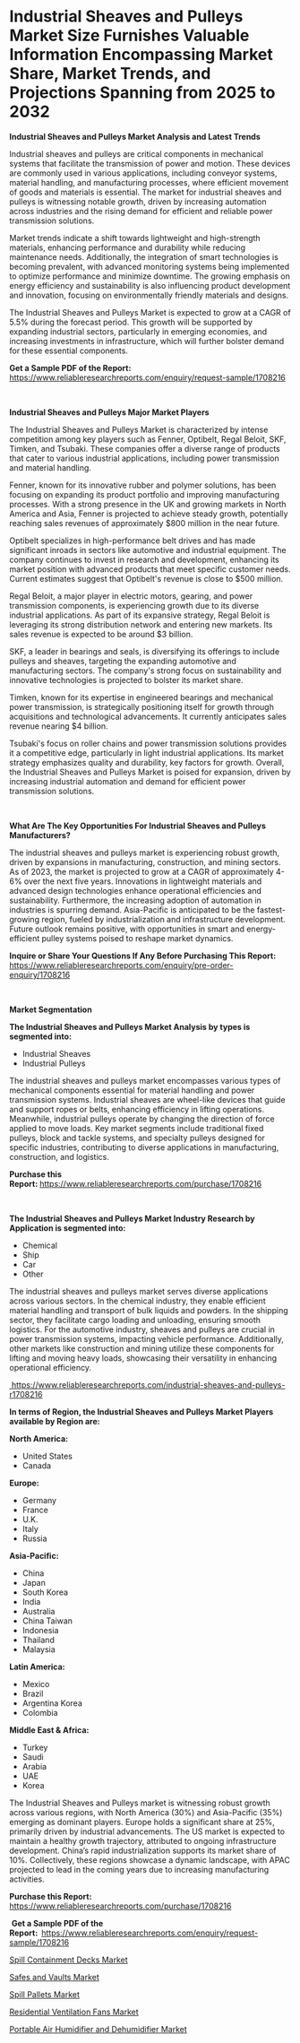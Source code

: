 <p><h1>Industrial Sheaves and Pulleys Market Size Furnishes Valuable Information Encompassing Market Share, Market Trends, and Projections Spanning from 2025 to 2032</h1></p><p><strong>Industrial Sheaves and Pulleys Market Analysis and Latest Trends</strong></p>
<p><p>Industrial sheaves and pulleys are critical components in mechanical systems that facilitate the transmission of power and motion. These devices are commonly used in various applications, including conveyor systems, material handling, and manufacturing processes, where efficient movement of goods and materials is essential. The market for industrial sheaves and pulleys is witnessing notable growth, driven by increasing automation across industries and the rising demand for efficient and reliable power transmission solutions.</p><p>Market trends indicate a shift towards lightweight and high-strength materials, enhancing performance and durability while reducing maintenance needs. Additionally, the integration of smart technologies is becoming prevalent, with advanced monitoring systems being implemented to optimize performance and minimize downtime. The growing emphasis on energy efficiency and sustainability is also influencing product development and innovation, focusing on environmentally friendly materials and designs.</p><p>The Industrial Sheaves and Pulleys Market is expected to grow at a CAGR of 5.5% during the forecast period. This growth will be supported by expanding industrial sectors, particularly in emerging economies, and increasing investments in infrastructure, which will further bolster demand for these essential components.</p></p>
<p><strong>Get a Sample PDF of the Report:&nbsp;</strong> <a href="https://www.reliableresearchreports.com/enquiry/request-sample/1708216?utm_campaign=102&utm_medium=2&utm_source=Github&utm_content=ia&utm_term=08042025&utm_id=industrial-sheaves-and-pulleys">https://www.reliableresearchreports.com/enquiry/request-sample/1708216</a></p>
<p>&nbsp;</p>
<p><strong>Industrial Sheaves and Pulleys Major Market Players</strong></p>
<p><p>The Industrial Sheaves and Pulleys Market is characterized by intense competition among key players such as Fenner, Optibelt, Regal Beloit, SKF, Timken, and Tsubaki. These companies offer a diverse range of products that cater to various industrial applications, including power transmission and material handling.</p><p>Fenner, known for its innovative rubber and polymer solutions, has been focusing on expanding its product portfolio and improving manufacturing processes. With a strong presence in the UK and growing markets in North America and Asia, Fenner is projected to achieve steady growth, potentially reaching sales revenues of approximately $800 million in the near future.</p><p>Optibelt specializes in high-performance belt drives and has made significant inroads in sectors like automotive and industrial equipment. The company continues to invest in research and development, enhancing its market position with advanced products that meet specific customer needs. Current estimates suggest that Optibelt's revenue is close to $500 million.</p><p>Regal Beloit, a major player in electric motors, gearing, and power transmission components, is experiencing growth due to its diverse industrial applications. As part of its expansive strategy, Regal Beloit is leveraging its strong distribution network and entering new markets. Its sales revenue is expected to be around $3 billion.</p><p>SKF, a leader in bearings and seals, is diversifying its offerings to include pulleys and sheaves, targeting the expanding automotive and manufacturing sectors. The company's strong focus on sustainability and innovative technologies is projected to bolster its market share.</p><p>Timken, known for its expertise in engineered bearings and mechanical power transmission, is strategically positioning itself for growth through acquisitions and technological advancements. It currently anticipates sales revenue nearing $4 billion.</p><p>Tsubaki's focus on roller chains and power transmission solutions provides it a competitive edge, particularly in light industrial applications. Its market strategy emphasizes quality and durability, key factors for growth. Overall, the Industrial Sheaves and Pulleys Market is poised for expansion, driven by increasing industrial automation and demand for efficient power transmission solutions.</p></p>
<p>&nbsp;</p>
<p><strong>What Are The Key Opportunities For Industrial Sheaves and Pulleys Manufacturers?</strong></p>
<p><p>The industrial sheaves and pulleys market is experiencing robust growth, driven by expansions in manufacturing, construction, and mining sectors. As of 2023, the market is projected to grow at a CAGR of approximately 4-6% over the next five years. Innovations in lightweight materials and advanced design technologies enhance operational efficiencies and sustainability. Furthermore, the increasing adoption of automation in industries is spurring demand. Asia-Pacific is anticipated to be the fastest-growing region, fueled by industrialization and infrastructure development. Future outlook remains positive, with opportunities in smart and energy-efficient pulley systems poised to reshape market dynamics.</p></p>
<p><strong>Inquire or Share Your Questions If Any Before Purchasing This Report:</strong> <a href="https://www.reliableresearchreports.com/enquiry/pre-order-enquiry/1708216?utm_campaign=102&utm_medium=2&utm_source=Github&utm_content=ia&utm_term=08042025&utm_id=industrial-sheaves-and-pulleys">https://www.reliableresearchreports.com/enquiry/pre-order-enquiry/1708216</a></p>
<p>&nbsp;</p>
<p><strong>Market Segmentation</strong></p>
<p><strong>The Industrial Sheaves and Pulleys Market Analysis by types is segmented into:</strong></p>
<p><ul><li>Industrial Sheaves</li><li>Industrial Pulleys</li></ul></p>
<p><p>The industrial sheaves and pulleys market encompasses various types of mechanical components essential for material handling and power transmission systems. Industrial sheaves are wheel-like devices that guide and support ropes or belts, enhancing efficiency in lifting operations. Meanwhile, industrial pulleys operate by changing the direction of force applied to move loads. Key market segments include traditional fixed pulleys, block and tackle systems, and specialty pulleys designed for specific industries, contributing to diverse applications in manufacturing, construction, and logistics.</p></p>
<p><strong>Purchase this Report:&nbsp;</strong><a href="https://www.reliableresearchreports.com/purchase/1708216?utm_campaign=102&utm_medium=2&utm_source=Github&utm_content=ia&utm_term=08042025&utm_id=industrial-sheaves-and-pulleys">https://www.reliableresearchreports.com/purchase/1708216</a></p>
<p>&nbsp;</p>
<p><strong>The Industrial Sheaves and Pulleys Market Industry Research by Application is segmented into:</strong></p>
<p><ul><li>Chemical</li><li>Ship</li><li>Car</li><li>Other</li></ul></p>
<p><p>The industrial sheaves and pulleys market serves diverse applications across various sectors. In the chemical industry, they enable efficient material handling and transport of bulk liquids and powders. In the shipping sector, they facilitate cargo loading and unloading, ensuring smooth logistics. For the automotive industry, sheaves and pulleys are crucial in power transmission systems, impacting vehicle performance. Additionally, other markets like construction and mining utilize these components for lifting and moving heavy loads, showcasing their versatility in enhancing operational efficiency.</p></p>
<p><a href="https://www.reliableresearchreports.com/industrial-sheaves-and-pulleys-r1708216?utm_campaign=102&utm_medium=2&utm_source=Github&utm_content=ia&utm_term=08042025&utm_id=industrial-sheaves-and-pulleys">&nbsp;https://www.reliableresearchreports.com/industrial-sheaves-and-pulleys-r1708216</a></p>
<p><strong>In terms of Region, the Industrial Sheaves and Pulleys Market Players available by Region are:</strong></p>
<p>
    <p> <strong> North America: </strong>
        <ul>
            <li>United States</li>
            <li>Canada</li>
        </ul>
        </p> 
    <p> <strong> Europe: </strong>
        <ul>
            <li>Germany</li>
            <li>France</li>
            <li>U.K.</li>
            <li>Italy</li>
            <li>Russia</li>
        </ul>
        </p> 
    <p> <strong> Asia-Pacific: </strong>
        <ul>
            <li>China</li>
            <li>Japan</li>
            <li>South Korea</li>
            <li>India</li>
            <li>Australia</li>
            <li>China Taiwan</li>
            <li>Indonesia</li>
            <li>Thailand</li>
            <li>Malaysia</li>
        </ul>
        </p> 
    <p> <strong> Latin America: </strong>
        <ul>
            <li>Mexico</li>
            <li>Brazil</li>
            <li>Argentina Korea</li>
            <li>Colombia</li>
        </ul>
        </p> 
    <p> <strong> Middle East & Africa: </strong>
        <ul>
            <li>Turkey</li>
            <li>Saudi</li>
            <li>Arabia</li>
            <li>UAE</li>
            <li>Korea</li>
        </ul>
    </p>
    </p>
<p><p>The Industrial Sheaves and Pulleys market is witnessing robust growth across various regions, with North America (30%) and Asia-Pacific (35%) emerging as dominant players. Europe holds a significant share at 25%, primarily driven by industrial advancements. The US market is expected to maintain a healthy growth trajectory, attributed to ongoing infrastructure development. China’s rapid industrialization supports its market share of 10%. Collectively, these regions showcase a dynamic landscape, with APAC projected to lead in the coming years due to increasing manufacturing activities.</p></p>
<p><strong>Purchase this Report: </strong><a href="https://www.reliableresearchreports.com/purchase/1708216?utm_campaign=102&utm_medium=2&utm_source=Github&utm_content=ia&utm_term=08042025&utm_id=industrial-sheaves-and-pulleys">https://www.reliableresearchreports.com/purchase/1708216</a></p>
<p>&nbsp;<strong>Get a Sample PDF of the Report:&nbsp;&nbsp;</strong><a href="https://www.reliableresearchreports.com/enquiry/request-sample/1708216?utm_campaign=102&utm_medium=2&utm_source=Github&utm_content=ia&utm_term=08042025&utm_id=industrial-sheaves-and-pulleys">https://www.reliableresearchreports.com/enquiry/request-sample/1708216</a></p>
<p><strong></strong></p>
<p><p><a href="https://github.com/gasikcalbos8/Market-Research-Report-List-1/blob/main/spill-containment-decks-market.md?utm_campaign=102&utm_medium=2&utm_source=Github&utm_content=ia&utm_term=08042025&utm_id=industrial-sheaves-and-pulleys">Spill Containment Decks Market</a></p><p><a href="https://github.com/vaduzunny/Market-Research-Report-List-1/blob/main/safes-and-vaults-market.md?utm_campaign=102&utm_medium=2&utm_source=Github&utm_content=ia&utm_term=08042025&utm_id=industrial-sheaves-and-pulleys">Safes and Vaults Market</a></p><p><a href="https://github.com/dringmurza6r/Market-Research-Report-List-1/blob/main/spill-pallets-market.md?utm_campaign=102&utm_medium=2&utm_source=Github&utm_content=ia&utm_term=08042025&utm_id=industrial-sheaves-and-pulleys">Spill Pallets Market</a></p><p><a href="https://github.com/ubavicachida/Market-Research-Report-List-1/blob/main/residential-ventilation-fans-market.md?utm_campaign=102&utm_medium=2&utm_source=Github&utm_content=ia&utm_term=08042025&utm_id=industrial-sheaves-and-pulleys">Residential Ventilation Fans Market</a></p><p><a href="https://github.com/abdhsheila7/Market-Research-Report-List-1/blob/main/portable-air-humidifier-and-dehumidifier-market.md?utm_campaign=102&utm_medium=2&utm_source=Github&utm_content=ia&utm_term=08042025&utm_id=industrial-sheaves-and-pulleys">Portable Air Humidifier and Dehumidifier Market</a></p></p>